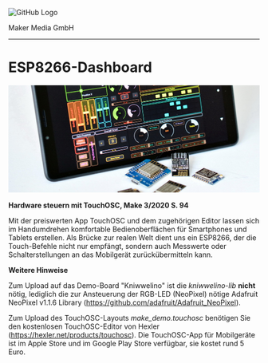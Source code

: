 ![GitHub Logo](http://www.heise.de/make/icons/make_logo.png)

Maker Media GmbH

***

# ESP8266-Dashboard

![Picture](https://github.com/MakeMagazinDE/TouchOSC-ESP8266/blob/master/aufm_gh.JPG)

**Hardware steuern mit TouchOSC, Make 3/2020 S. 94**

Mit der preiswerten App TouchOSC und dem zugehörigen Editor lassen sich im Handumdrehen komfortable Bedienoberflächen für Smartphones und Tablets erstellen. Als Brücke zur realen Welt dient uns ein ESP8266, der die Touch-Befehle nicht nur empfängt, sondern auch Messwerte oder Schalterstellungen an das Mobilgerät zurückübermitteln kann. 

**Weitere Hinweise**

Zum Upload auf das Demo-Board "Kniwwelino" ist die *kniwwelino-lib* **nicht** nötig, lediglich die zur Ansteuerung der RGB-LED (NeoPixel) nötige Adafruit NeoPixel v1.1.6 Library (https://github.com/adafruit/Adafruit_NeoPixel).

Zum Upload des TouchOSC-Layouts *make_demo.touchosc* benötigen Sie den kostenlosen TouchOSC-Editor von Hexler (https://hexler.net/products/touchosc). Die TouchOSC-App für Mobilgeräte ist im Apple Store und im Google Play Store verfügbar, sie kostet rund 5 Euro.
